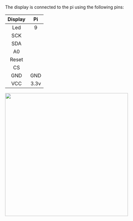 The display is connected to the pi using the following pins:

| Display | Pi |
|:-------:|:--:|
|   Led   |  9 |
|   SCK   |    |
|   SDA   |    |
|   A0    |    |
|   Reset |    |
|   CS    |    |
|   GND   | GND |
|   VCC   | 3.3v|

<img src="../img/display_back.jpg" width="400">
